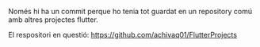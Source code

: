 Només hi ha un commit perque ho tenia tot guardat en un repository comú amb altres projectes flutter.

El respositori en questió: https://github.com/achivaq01/FlutterProjects

